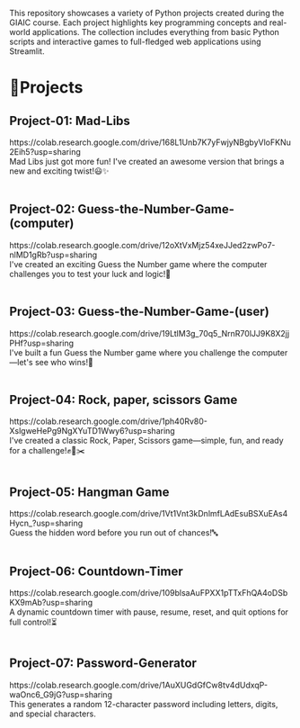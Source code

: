 This repository showcases a variety of Python projects created during the GIAIC course. Each project highlights key programming concepts and real-world applications. The collection includes everything from basic Python scripts and interactive games to full-fledged web applications using Streamlit.

<h1>📜Projects </h1>
<h2>Project-01: Mad-Libs</h2> 
https://colab.research.google.com/drive/168L1Unb7K7yFwjyNBgbyVloFKNu2Eih5?usp=sharing </br>
Mad Libs just got more fun! I've created an awesome version that brings a new and exciting twist!😃✨</br></br>

<h2>Project-02: Guess-the-Number-Game-(computer)</h2> 
https://colab.research.google.com/drive/12oXtVxMjz54xeJJed2zwPo7-nlMD1gRb?usp=sharing </br>
I've created an exciting Guess the Number game where the computer challenges you to test your luck and logic!🎯</br></br>

<h2>Project-03: Guess-the-Number-Game-(user)</h2> 
https://colab.research.google.com/drive/19LtlM3g_70q5_NrnR70lJJ9K8X2jjPHf?usp=sharing </br>
I've built a fun Guess the Number game where you challenge the computer—let's see who wins!🎯</br></br>

<h2>Project-04: Rock, paper, scissors Game</h2> 
https://colab.research.google.com/drive/1ph40Rv80-XslgweHePg9NgXYuTD1Wwy6?usp=sharing </br>
I've created a classic Rock, Paper, Scissors game—simple, fun, and ready for a challenge!✊📄✂️</br></br>

<h2>Project-05: Hangman Game</h2> 
https://colab.research.google.com/drive/1Vt1Vnt3kDnlmfLAdEsuBSXuEAs4Hycn_?usp=sharing </br>
Guess the hidden word before you run out of chances!🔤</br></br>

<h2>Project-06: Countdown-Timer</h2> 
https://colab.research.google.com/drive/109blsaAuFPXX1pTTxFhQA4oDSbKX9mAb?usp=sharing </br>
A dynamic countdown timer with pause, resume, reset, and quit options for full control!⏳</br></br>

<h2>Project-07: Password-Generator</h2> 
https://colab.research.google.com/drive/1AuXUGdGfCw8tv4dUdxqP-waOnc6_G9jG?usp=sharing</br>
This generates a random 12-character password including letters, digits, and special characters. </br></br>
